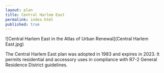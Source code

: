 ```yaml
---
layout: plan
title: Central Harlem East
permalink: index.html
published: true
---
```


![Central Harlem East in the Atlas of Urban Renewal](Central Harlem East.jpg)

The Central Harlem East plan was adopted in 1983 and expires in 2023. It permits residential and accessory uses in compliance with R7-2 General Residence District guidelines.
